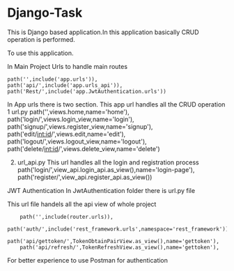 # Django-Task

This is Django based application.In this application basically  CRUD operation is performed.

To use this application.

In Main Project Urls to handle main routes

    path('',include('app.urls')),
    path('api/',include('app.urls_api')),
    path('Rest/',include('app.JwtAuthentication.urls'))
    
    
In App urls there is two section. This app url handles all the CRUD operation 
        1 url.py
            path('',views.home,name='home'),
            path('login/',views.login_view,name='login'),
            path('signup/',views.register_view,name='signup'),
            path('edit/<int:id>/',views.edit,name='edit'),
            path('logout/',views.logout_view,name='logout'),
            path('delete/<int:id>/',views.delete_view,name='delete')
   
2. url_api.py
  This url handles all the login and registration process
     path('login/',view_api.login_api.as_view(),name='login-page'),
     path('register/',view_api.register_api.as_view())
    

JWT Authentication
In JwtAuthentication folder there is url.py file

This url file handels all the api view of whole project


        path('',include(router.urls)),
        path('auth/',include('rest_framework.urls',namespace='rest_framework')),
        path('api/gettoken/',TokenObtainPairView.as_view(),name='gettoken'),
        path('api/refresh/',TokenRefreshView.as_view(),name='gettoken'),

For better experience to use Postman for authentication 
